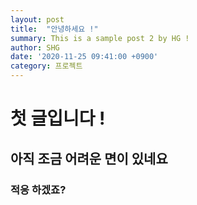 ```yaml
---
layout: post
title:  "안녕하세요 !"
summary: This is a sample post 2 by HG !
author: SHG
date: '2020-11-25 09:41:00 +0900'
category: 프로젝트
---
```


# 첫 글입니다 !

## 아직 조금 어려운 면이 있네요 

### 적응 하겠죠?
